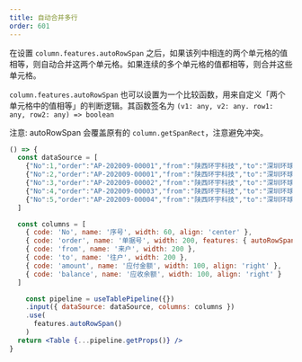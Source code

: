 ```yaml
---
title: 自动合并多行
order: 601
---
```

在设置 `column.features.autoRowSpan` 之后，如果该列中相连的两个单元格的值相等，则自动合并这两个单元格。如果连续的多个单元格的值都相等，则合并这些单元格。 

`column.features.autoRowSpan` 也可以设置为一个比较函数，用来自定义「两个单元格中的值相等」的判断逻辑。其函数签名为 `(v1: any, v2: any. row1: any, row2: any) => boolean`

注意: autoRowSpan 会覆盖原有的 `column.getSpanRect`，注意避免冲突。

```jsx
() => {
  const dataSource = [
    {"No":1,"order":"AP-202009-00001","from":"陕西环宇科技","to":"深圳环球科技","amount":"26,800.00","balance":"5,200.00"},
    {"No":2,"order":"AP-202009-00001","from":"陕西环宇科技","to":"深圳环球科技","amount":"236,800.00","balance":"1,500.00"},
    {"No":3,"order":"AP-202009-00002","from":"陕西环宇科技","to":"深圳环球科技","amount":"246,800.00","balance":"5,300.00"},
    {"No":4,"order":"AP-202009-00003","from":"陕西环宇科技","to":"深圳环球科技","amount":"216,800.00","balance":"5,400.00"},
    {"No":5,"order":"AP-202009-00004","from":"陕西环宇科技","to":"深圳环球科技","amount":"236,800.00","balance":"1,500.00"}
  ]

  const columns = [
    { code: 'No', name: '序号', width: 60, align: 'center' },
    { code: 'order', name: '单据号', width: 200, features: { autoRowSpan: true}},
    { code: 'from', name: '来户', width: 200 },
    { code: 'to', name: '往户', width: 200 },
    { code: 'amount', name: '应付金额', width: 100, align: 'right' },
    { code: 'balance', name: '应收余额', width: 100, align: 'right' }
  ]

    const pipeline = useTablePipeline({})
    .input({ dataSource: dataSource, columns: columns })
    .use(
      features.autoRowSpan()
    )
  return <Table {...pipeline.getProps()} />
}
```
